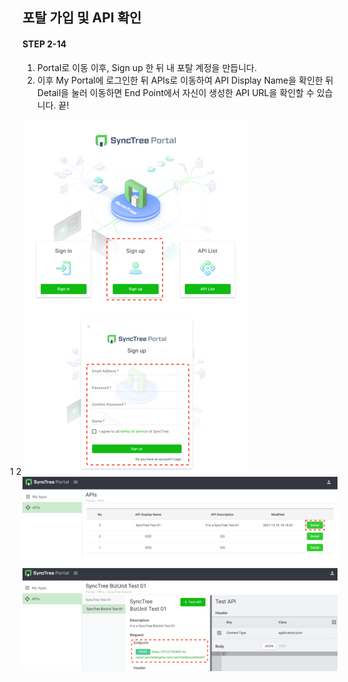 ## 포탈 가입 및 API 확인

#### STEP 2-14

1. Portal로 이동 이후, Sign up 한 뒤 내 포탈 계정을 만듭니다.
2. 이후 My Portal에 로그인한 뒤 APIs로 이동하여 API Display Name을 확인한 뒤 Detail을 눌러 이동하면 End Point에서 자신이 생성한 API URL을 확인할 수 있습니다. 끝!

<div class='img-container center'>
    <span style='top: 145px;left: 50%;margin-left: -20px;'>1</span>
    <span style='bottom: 225px;left: 15px;'>2</span>
    <img src='../../img/howtouse/step2-9-1.png'  />
    <img src='../../img/howtouse/step2-14-2.png'  />
 </div>
